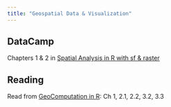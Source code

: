 ```yaml
---
title: "Geospatial Data & Visualization"
---
```



## DataCamp

Chapters 1 & 2 in [Spatial Analysis in R with sf & raster](https://www.datacamp.com/courses/spatial-analysis-in-r-with-sf-and-raster)


## Reading

Read from [GeoComputation in R](https://geocompr.robinlovelace.net/): 
Ch 1, 2.1, 2.2, 3.2, 3.3 
